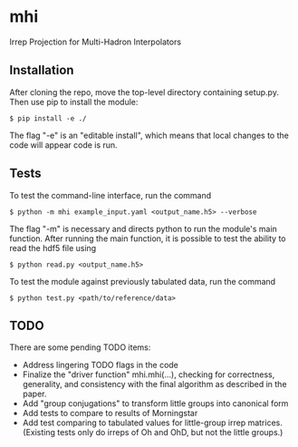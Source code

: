 # mhi
Irrep Projection for Multi-Hadron Interpolators

## Installation

After cloning the repo, move the top-level directory containing setup.py.
Then use pip to install the module:

`$ pip install -e ./`

The flag "-e" is an "editable install", which means that local changes to the
code will appear code is run.

## Tests

To test the command-line interface, run the command

`$ python -m mhi example_input.yaml <output_name.h5> --verbose`

The flag "-m" is necessary and directs python to run the module's main function.
After running the main function, it is possible to test the ability to read the hdf5 file using

`$ python read.py <output_name.h5>`

To test the module against previously tabulated data, run the command

`$ python test.py <path/to/reference/data>`

## TODO

There are some pending TODO items:
* Address lingering TODO flags in the code
* Finalize the "driver function" mhi.mhi(...), checking for correctness,
  generality, and consistency with the final algorithm as described in the paper.
* Add "group conjugations" to transform little groups into canonical form
* Add tests to compare to results of Morningstar
* Add test comparing to tabulated values for little-group irrep matrices.
  (Existing tests only do irreps of Oh and OhD, but not the little groups.)